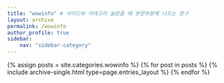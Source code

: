 ```yaml
---
title: "wowinfo" # 사이드바 카테고리 눌렀을 때 본문부분에 나오는 문구
layout: archive
permalink: /wowinfo
author_profile: true
sidebar:
    nav: "sidebar-category"
---
```



{% assign posts = site.categories.wowinfo %}
{% for post in posts %} {% include archive-single.html type=page.entries_layout %} {% endfor %}